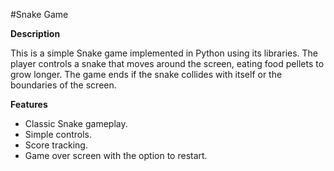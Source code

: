 #Snake Game

**Description**

This is a simple Snake game implemented in Python using its libraries. The player controls a snake that moves around the screen, eating food pellets to grow longer. The game ends if the snake collides with itself or the boundaries of the screen.

**Features**

* Classic Snake gameplay.
* Simple controls.
* Score tracking.
* Game over screen with the option to restart.
